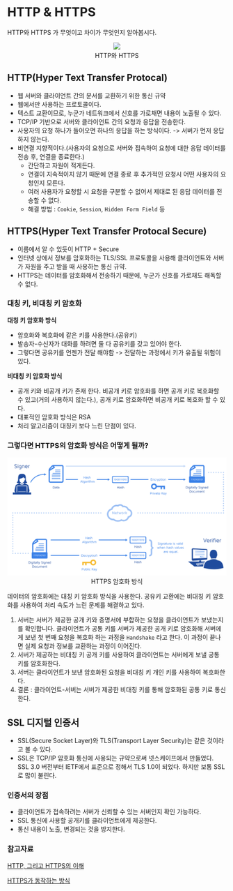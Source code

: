# HTTP & HTTPS

HTTP와 HTTPS 가 무엇이고 차이가 무엇인지 알아봅시다.

<p align="center">
  <img src="./img/HTTP&HTTPS.png">
  <br  />
  HTTP와 HTTPS
</p>

## HTTP(Hyper Text Transfer Protocal)

- 웹 서버와 클라이언트 간의 문서를 교환하기 위한 통신 규약
- 웹에서만 사용하는 프로토콜이다.
- 텍스트 교환이므로, 누군가 네트워크에서 신호를 가로채면 내용이 노출될 수 있다.
- TCP/IP 기반으로 서버와 클라이언트 간의 요청과 응답을 전송한다.
- 사용자의 요청 하나가 들어오면 하나의 응답을 하는 방식이다. -> 서버가 먼저 응답하지 않는다.
- 비연결 지향적이다.(사용자의 요청으로 서버와 접속하여 요청에 대한 응답 데이터를 전송 후, 연결을 종료한다.)
  - 간단하고 자원이 적게든다.
  - 연결이 지속적이지 않기 때문에 연결 종료 후 추가적인 요청시 어떤 사용자의 요청인지 모른다.
  - 여러 사용자가 요청할 시 요청을 구분할 수 없어서 제대로 된 응답 데이터를 전송할 수 없다.
  - 해결 방법 : `Cookie`, `Session`, `Hidden Form Field` 등

## HTTPS(Hyper Text Transfer Protocal Secure)

- 이름에서 알 수 있듯이 HTTP + Secure
- 인터넷 상에서 정보를 암호화하는 TLS/SSL 프로토콜을 사용해 클라이언트와 서버가 자원을 주고 받을 때 사용하는 통신 규약.
- HTTPS는 데이터를 암호화해서 전송하기 때문에, 누군가 신호를 가로채도 해독할 수 없다.

### 대칭 키, 비대칭 키 암호화

**대칭 키 암호화 방식**

- 암호화와 복호화에 같은 키를 사용한다.(공유키)
- 발송자-수신자가 대화를 하려면 둘 다 공유키를 갖고 있어야 한다.
- 그렇다면 공유키를 언젠가 전달 해야함 -> 전달하는 과정에서 키가 유출될 위험이 있다.

**비대칭 키 암호화 방식**

- 공개 키와 비공개 키가 존재 한다. 비공개 키로 암호화를 하면 공개 키로 복호화할 수 있고(거의 사용하지 않는다.), 공개 키로 암호화하면 비공개 키로 복호화 할 수 있다.
- 대표적인 암호화 방식은 RSA
- 처리 알고리즘이 대칭키 보다 느린 단점이 있다.

### 그렇다면 HTTPS의 암호화 방식은 어떻게 될까?

<p align="center">
  <img src="./img/https.png">
  <br  />
  HTTPS 암호화 방식 
</p>

데이터의 암호화에는 대칭 키 암호화 방식을 사용한다.
공유키 교환에는 비대칭 키 암호화를 사용하여 처리 속도가 느린 문제를 해결하고 있다.

1. 서버는 서버가 제공한 공개 키와 증명서에 부합하는 요청을 클라이언트가 보냈는지를 확인합니다. 클라이언트가 공통 키를 서버가 제공한 공개 키로 암호화해 서버에게 보낸 첫 번째 요청을 복호화 하는 과정을 `Handshake` 라고 한다. 이 과정이 끝나면 실제 요청과 정보를 교환하는 과정이 이어진다.
2. 서버가 제공하는 비대칭 키 공개 키를 사용하여 클라이언트는 서버에게 보낼 공통 키를 암호화한다.
3. 서버는 클라이언트가 보낸 암호화된 요청을 비대칭 키 개인 키를 사용하여 복호화한다.
4. 결론 : 클라이언트-서버는 서버가 제공한 비대칭 키를 통해 암호화된 공통 키로 통신한다.

## SSL 디지털 인증서

- SSL(Secure Socket Layer)와 TLS(Transport Layer Security)는 같은 것이라고 볼 수 있다.
- SSL은 TCP/IP 암호화 통신에 사용되는 규약으로써 넷스케이프에서 만들었다. SSL 3.0 버전부터 IETF에서 표준으로 정해서 TLS 1.0이 되었다. 하지만 보통 SSL로 많이 불린다.

### 인증서의 장점

- 클라이언트가 접속하려는 서버가 신뢰할 수 있는 서버인지 확인 가능하다.
- SSL 통신에 사용할 공개키를 클라이언트에게 제공한다.
- 통신 내용이 노출, 변경되는 것을 방지한다.

### 참고자료

[HTTP, 그리고 HTTPS의 이해](https://blog.wishket.com/http-그리고-https의-이해/)

[HTTPS가 동작하는 방식](https://dailyscat.gitbook.io/twis/network/https)
